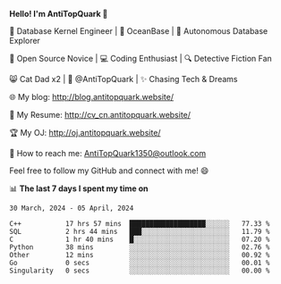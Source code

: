 
**Hello! I'm AntiTopQuark 👋**

🔧 Database Kernel Engineer | 🌊 OceanBase | 🤖 Autonomous Database Explorer

🌱 Open Source Novice | 💻 Coding Enthusiast | 🔍 Detective Fiction Fan

😸 Cat Dad x2 | 🎉 @AntiTopQuark | ✨ Chasing Tech & Dreams

🌐 My blog: http://blog.antitopquark.website/

📄 My Resume: http://cv_cn.antitopquark.website/

🏆 My OJ: http://oj.antitopquark.website/

📧 How to reach me: AntiTopQuark1350@outlook.com

Feel free to follow my GitHub and connect with me! 😄

📊 **The last 7 days I spent my time on** 

<!--START_SECTION:waka-->
```text
30 March, 2024 - 05 April, 2024

C++           17 hrs 57 mins  ███████████████████░░░░░░   77.33 % 
SQL           2 hrs 44 mins   ███░░░░░░░░░░░░░░░░░░░░░░   11.79 % 
C             1 hr 40 mins    █░░░░░░░░░░░░░░░░░░░░░░░░   07.20 % 
Python        38 mins         ░░░░░░░░░░░░░░░░░░░░░░░░░   02.76 % 
Other         12 mins         ░░░░░░░░░░░░░░░░░░░░░░░░░   00.92 % 
Go            0 secs          ░░░░░░░░░░░░░░░░░░░░░░░░░   00.01 % 
Singularity   0 secs          ░░░░░░░░░░░░░░░░░░░░░░░░░   00.00 %
```
<!--END_SECTION:waka-->


